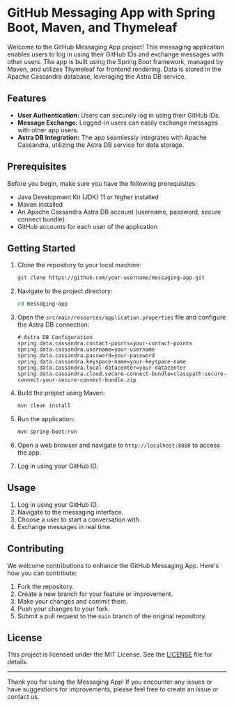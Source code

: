 # GitHub Messaging App with Spring Boot, Maven, and Thymeleaf

Welcome to the GitHub Messaging App project! This messaging application enables users to log in using their GitHub IDs and exchange messages with other users. The app is built using the Spring Boot framework, managed by Maven, and utilizes Thymeleaf for frontend rendering. Data is stored in the Apache Cassandra database, leveraging the Astra DB service.

## Features

- **User Authentication:** Users can securely log in using their GitHub IDs.
- **Message Exchange:** Logged-in users can easily exchange messages with other app users.
- **Astra DB Integration:** The app seamlessly integrates with Apache Cassandra, utilizing the Astra DB service for data storage.

## Prerequisites

Before you begin, make sure you have the following prerequisites:

- Java Development Kit (JDK) 11 or higher installed
- Maven installed
- An Apache Cassandra Astra DB account (username, password, secure connect bundle)
- GitHub accounts for each user of the application

## Getting Started

1. Clone the repository to your local machine:

   ```bash
   git clone https://github.com/your-username/messaging-app.git
   ```

2. Navigate to the project directory:

   ```bash
   cd messaging-app
   ```

3. Open the `src/main/resources/application.properties` file and configure the Astra DB connection:

   ```properties
   # Astra DB Configuration
   spring.data.cassandra.contact-points=your-contact-points
   spring.data.cassandra.username=your-username
   spring.data.cassandra.password=your-password
   spring.data.cassandra.keyspace-name=your-keyspace-name
   spring.data.cassandra.local-datacenter=your-datacenter
   spring.data.cassandra.cloud.secure-connect-bundle=classpath:secure-connect-your-secure-connect-bundle.zip
   ```

4. Build the project using Maven:

   ```bash
   mvn clean install
   ```

5. Run the application:

   ```bash
   mvn spring-boot:run
   ```

6. Open a web browser and navigate to `http://localhost:8080` to access the app.

7. Log in using your GitHub ID.

## Usage

1. Log in using your GitHub ID.
2. Navigate to the messaging interface.
3. Choose a user to start a conversation with.
4. Exchange messages in real time.

## Contributing

We welcome contributions to enhance the GitHub Messaging App. Here's how you can contribute:

1. Fork the repository.
2. Create a new branch for your feature or improvement.
3. Make your changes and commit them.
4. Push your changes to your fork.
5. Submit a pull request to the `main` branch of the original repository.

## License

This project is licensed under the MIT License. See the [LICENSE](LICENSE) file for details.

---

Thank you for using the Messaging App! If you encounter any issues or have suggestions for improvements, please feel free to create an issue or contact us.